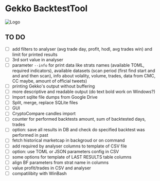 # Gekko BacktestTool
![Logo](https://i.imgur.com/G3Dcv7i.png)   
## TO DO
- [ ] add filters to analyser (avg trade day, profit, hodl, avg trades win) and limit for printed results
- [ ] 3rd sort value in analyser
- [ ] parameter `--info`  for print data like strats names (available TOML, required indicators), available datasets (scan period (first find start and and and then scan), info about volality, volume, trades, data from CMC, CC maybe, amount of official tweets)
- [ ] printing Gekko's output without buffering
- [ ] more descriptive and readable output (do text bold work on Windows?)
- [ ] Import sqlite file dumps from Google Drive
- [ ] Split, merge, replace SQLite files
- [ ] GUI  
- [ ] CryptoCompare candles import 
- [ ] counter for performed backtests amount, sum of backtested days, trades
- [ ] option: save all results in DB and check do specified backtest was performed in past
- [ ] fetch historical marketcap in backgroud or on command
- [ ] add required by analyser columns to template of CSV file
- [ ] option: use TOML or JSON parameters config in CSV
- [ ] some options for template of LAST RESULTS table columns
- [ ] align BF parameters from strat name in columns
- [ ] value profit/trades in CSV and analyser 
- [ ] compatilibity with WinBash
